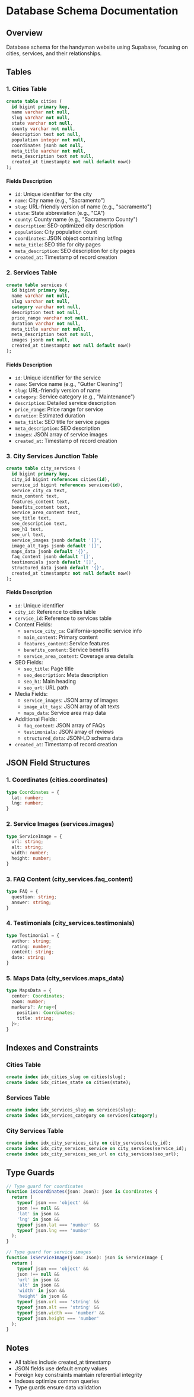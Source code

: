 # Database Schema Documentation

## Overview
Database schema for the handyman website using Supabase, focusing on cities, services, and their relationships.

## Tables

### 1. Cities Table
```sql
create table cities (
  id bigint primary key,
  name varchar not null,
  slug varchar not null,
  state varchar not null,
  county varchar not null,
  description text not null,
  population integer not null,
  coordinates jsonb not null,
  meta_title varchar not null,
  meta_description text not null,
  created_at timestamptz not null default now()
);
```

#### Fields Description
- `id`: Unique identifier for the city
- `name`: City name (e.g., "Sacramento")
- `slug`: URL-friendly version of name (e.g., "sacramento")
- `state`: State abbreviation (e.g., "CA")
- `county`: County name (e.g., "Sacramento County")
- `description`: SEO-optimized city description
- `population`: City population count
- `coordinates`: JSON object containing lat/lng
- `meta_title`: SEO title for city pages
- `meta_description`: SEO description for city pages
- `created_at`: Timestamp of record creation

### 2. Services Table
```sql
create table services (
  id bigint primary key,
  name varchar not null,
  slug varchar not null,
  category varchar not null,
  description text not null,
  price_range varchar not null,
  duration varchar not null,
  meta_title varchar not null,
  meta_description text not null,
  images jsonb not null,
  created_at timestamptz not null default now()
);
```

#### Fields Description
- `id`: Unique identifier for the service
- `name`: Service name (e.g., "Gutter Cleaning")
- `slug`: URL-friendly version of name
- `category`: Service category (e.g., "Maintenance")
- `description`: Detailed service description
- `price_range`: Price range for service
- `duration`: Estimated duration
- `meta_title`: SEO title for service pages
- `meta_description`: SEO description
- `images`: JSON array of service images
- `created_at`: Timestamp of record creation

### 3. City Services Junction Table
```sql
create table city_services (
  id bigint primary key,
  city_id bigint references cities(id),
  service_id bigint references services(id),
  service_city_ca text,
  main_content text,
  features_content text,
  benefits_content text,
  service_area_content text,
  seo_title text,
  seo_description text,
  seo_h1 text,
  seo_url text,
  service_images jsonb default '[]',
  image_alt_tags jsonb default '[]',
  maps_data jsonb default '{}',
  faq_content jsonb default '[]',
  testimonials jsonb default '[]',
  structured_data jsonb default '{}',
  created_at timestamptz not null default now()
);
```

#### Fields Description
- `id`: Unique identifier
- `city_id`: Reference to cities table
- `service_id`: Reference to services table
- Content Fields:
  - `service_city_ca`: California-specific service info
  - `main_content`: Primary content
  - `features_content`: Service features
  - `benefits_content`: Service benefits
  - `service_area_content`: Coverage area details
- SEO Fields:
  - `seo_title`: Page title
  - `seo_description`: Meta description
  - `seo_h1`: Main heading
  - `seo_url`: URL path
- Media Fields:
  - `service_images`: JSON array of images
  - `image_alt_tags`: JSON array of alt texts
  - `maps_data`: Service area map data
- Additional Fields:
  - `faq_content`: JSON array of FAQs
  - `testimonials`: JSON array of reviews
  - `structured_data`: JSON-LD schema data
- `created_at`: Timestamp of record creation

## JSON Field Structures

### 1. Coordinates (cities.coordinates)
```typescript
type Coordinates = {
  lat: number;
  lng: number;
}
```

### 2. Service Images (services.images)
```typescript
type ServiceImage = {
  url: string;
  alt: string;
  width: number;
  height: number;
}
```

### 3. FAQ Content (city_services.faq_content)
```typescript
type FAQ = {
  question: string;
  answer: string;
}
```

### 4. Testimonials (city_services.testimonials)
```typescript
type Testimonial = {
  author: string;
  rating: number;
  content: string;
  date: string;
}
```

### 5. Maps Data (city_services.maps_data)
```typescript
type MapsData = {
  center: Coordinates;
  zoom: number;
  markers?: Array<{
    position: Coordinates;
    title: string;
  }>;
}
```

## Indexes and Constraints

### Cities Table
```sql
create index idx_cities_slug on cities(slug);
create index idx_cities_state on cities(state);
```

### Services Table
```sql
create index idx_services_slug on services(slug);
create index idx_services_category on services(category);
```

### City Services Table
```sql
create index idx_city_services_city on city_services(city_id);
create index idx_city_services_service on city_services(service_id);
create index idx_city_services_seo_url on city_services(seo_url);
```

## Type Guards

```typescript
// Type guard for coordinates
function isCoordinates(json: Json): json is Coordinates {
  return (
    typeof json === 'object' &&
    json !== null &&
    'lat' in json &&
    'lng' in json &&
    typeof json.lat === 'number' &&
    typeof json.lng === 'number'
  );
}

// Type guard for service images
function isServiceImage(json: Json): json is ServiceImage {
  return (
    typeof json === 'object' &&
    json !== null &&
    'url' in json &&
    'alt' in json &&
    'width' in json &&
    'height' in json &&
    typeof json.url === 'string' &&
    typeof json.alt === 'string' &&
    typeof json.width === 'number' &&
    typeof json.height === 'number'
  );
}
```

## Notes
- All tables include created_at timestamp
- JSON fields use default empty values
- Foreign key constraints maintain referential integrity
- Indexes optimize common queries
- Type guards ensure data validation
